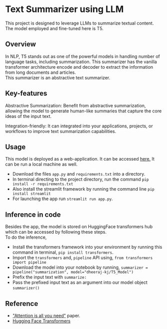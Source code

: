 # Text Summarizer using LLM
This project is designed to leverage LLMs to summarize textual content. <br>
The model employed and fine-tuned here is T5.

## Overview
In NLP, T5 stands out as one of the powerful models in handling number of language tasks, including summarization. This summarizer has the vanilla transformer architecture encode and decoder to extract the information from long documents and articles. <br>
This summarizer is an abstractive text summarizer. 

## Key-features
Abstractive Summarization: Benefit from abstractive summarization, allowing the model to generate human-like summaries that capture the core ideas of the input text.

Integration-friendly: It can integrated into your applications, projects, or workflows to improve text summarization capabilities. 


## Usage 
This model is deployed as a web-application. It can be accessed [here.](https://summar-ease.streamlit.app/)
It can be run a local machine as well.
- Download the files ``app.py`` and `requirements.txt` into a directory.
- In terminal directing to the project directory, run the command `pip install -r requirements.txt` 
- Also install the streamlit framework by running the command line `pip install streamlit` 
- For launching the app run `streamlit run app.py`.

## Inference in code
Besides the app, the model is stored on HuggingFace transformers hub which can be accessed by following these steps. <br>
To do the inference, 
- Install the transformers framework into your environment by running this command in terminal, `pip install transformers`.
- Import the `transformers` and, `pipeline` API using, `from transformers import pipeline`
- Download the model into your notebook by running,  `summarizer = pipeline("summarization", model="dheeraj-kj/T5_Model")` 
- Prefix the input text with `summarize:` 
- Pass the prefixed input text as an argument into our model object `summarizer()`

## Reference
- ["Attention is all you need"](https://arxiv.org/abs/1706.03762) paper.
- [Hugging Face Transformers](huggingface.co) 
